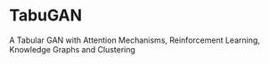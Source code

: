 # TabuGAN
A Tabular GAN with Attention Mechanisms, Reinforcement Learning, Knowledge Graphs and Clustering
